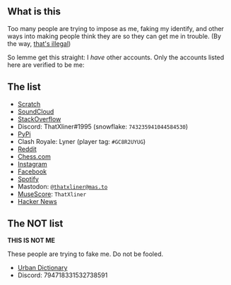 ## What is this

Too many people are trying to impose as me, faking my identify, and other ways into making people think they are so they can get me in trouble. (By the way, [that's illegal](https://leginfo.legislature.ca.gov/faces/codes_displaySection.xhtml?sectionNum=530.5.&lawCode=PEN))

So lemme get this straight: I *have* other accounts. Only the accounts listed here are verified to be me:

## The list

 - [Scratch](https://scratch.mit.edu/users/theXliner/)
 - [SoundCloud](https://soundcloud.com/thatxliner)
 - [StackOverflow](https://stackoverflow.com/users/15396573/thatxliner)
 - Discord: ThatXliner#1995 (snowflake: `743235941044584530`)
 - [PyPi](https://pypi.org/user/theXliner/)
 - Clash Royale: Lyner (player tag: `#GC8R2UYUG`)
 - [Reddit](https://www.reddit.com/user/ThatXliner)
 - [Chess.com](https://www.chess.com/member/thatxliner)
 - [Instagram](https://www.instagram.com/thatxliner/)
 - [Facebook](https://www.facebook.com/profile.php?id=100076146655474)
 - [Spotify](https://open.spotify.com/user/oi9w3ajx9ojgtywuv7k3605mm)
 - Mastodon: [`@thatxliner@mas.to`](https://mas.to/@thatxliner)
 - [MuseScore](https://musescore.com/user/57655676): `ThatXliner`
 - [Hacker News](https://news.ycombinator.com/user?id=thatxliner)


## The NOT list

**THIS IS NOT ME**

These people are trying to fake me. Do not be fooled.
 - [Urban Dictionary](https://www.urbandictionary.com/author.php?author=ThatXLiner)
 - Discord: 794718331532738591
